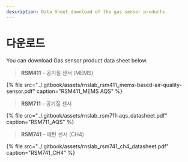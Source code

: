 ```yaml
---
description: Data Sheet download of the gas sensor products.
---
```


# 다운로드

You can download Gas sensor product data sheet below.



> **RSM411** - 공기질 센서 \(MEMS\)

{% file src="../.gitbook/assets/rnslab\_rsm411\_mems-based-air-quality-sensor.pdf" caption="RSM411\_MEMS AQS" %}

> **RSM711** - 공기질 센서

{% file src="../.gitbook/assets/rnslab\_rsm711-aqs\_datasheet.pdf" caption="RSM711\_AQS" %}

> **RSM741** - 메탄 센서 \(CH4\)

{% file src="../.gitbook/assets/rnslab\_rsm741\_ch4\_datasheet.pdf" caption="RSM741\_CH4" %}

